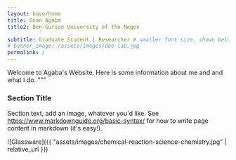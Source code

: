 ```yaml
---
layout: base/home
title: Onan Agaba
title2: Ben-Gurion University of the Negev 

subtitle: Graduate Student | Researcher # smaller font size, shown below title+title2
# banner_image: /assets/images/doe-lab.jpg
permalink: /
---
```


<style>mark{ color:rgb(200,0,0); background-color:white; }</style>


Welcome to Agaba's Website.
Here is some information about me and and what I do.
"""

### Section Title

Section text, add an image, whatever you'd like.
See <https://www.markdownguide.org/basic-syntax/>
for how to write page content in markdown (it's easy!).

![Glassware]({{ "assets/images/chemical-reaction-science-chemistry.jpg" | relative_url }})

